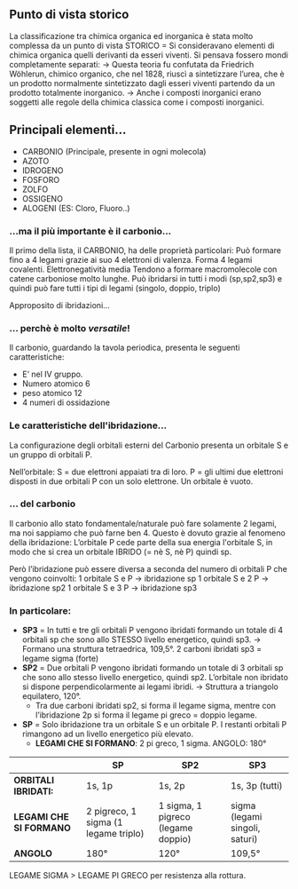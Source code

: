
## Punto di vista storico
La classificazione tra chimica organica ed inorganica è stata molto complessa da un punto di vista STORICO = Si consideravano elementi di chimica organica quelli derivanti da esseri viventi. 
Si pensava fossero mondi completamente separati:
→ Questa teoria fu confutata da Friedrich Wöhlerun, chimico organico, che nel 1828, riuscì a sintetizzare l’urea, che è un prodotto normalmente sintetizzato dagli esseri viventi partendo da un prodotto totalmente inorganico.
→ Anche i composti inorganici erano soggetti alle regole della chimica classica come i composti inorganici.

## Principali elementi...

- CARBONIO (Principale, presente in ogni molecola)
- AZOTO 
- IDROGENO
- FOSFORO
- ZOLFO
- OSSIGENO
- ALOGENI (ES: Cloro, Fluoro..)

### ...ma il più importante è il carbonio...
Il primo della lista, il CARBONIO, ha delle proprietà particolari:
Può formare fino a 4 legami grazie ai suo 4 elettroni di valenza. Forma 4 legami covalenti.
Elettronegatività media
Tendono a formare macromolecole con catene carboniose molto lunghe.
Può ibridarsi in tutti i modi (sp,sp2,sp3) e quindi può fare tutti i tipi di legami (singolo, doppio, triplo)

Approposito di ibridazioni…

### ... perchè è molto *versatile*!
Il carbonio, guardando la tavola periodica, presenta le seguenti caratteristiche:
- E’ nel IV gruppo.
- Numero atomico 6
- peso atomico 12
- 4 numeri di ossidazione
### Le caratteristiche dell'ibridazione...
La configurazione degli orbitali esterni del Carbonio presenta un orbitale S e un gruppo di orbitali P.

Nell’orbitale:
 S = due elettroni appaiati tra di loro.
P =  gli ultimi due elettroni disposti in due orbitali P con un solo elettrone. Un orbitale è vuoto.

### ... del carbonio
Il carbonio allo stato fondamentale/naturale può fare solamente 2 legami, ma noi sappiamo che può farne ben 4. Questo è dovuto grazie al fenomeno della ibridazione:
L’orbitale P cede parte della sua energia l'orbitale S, in modo che si crea un orbitale IBRIDO (= nè S, nè P) quindi sp.

Però l’ibridazione può essere diversa a seconda del numero di orbitali P che vengono coinvolti:
1 orbitale S e P → ibridazione sp
1 orbitale S e 2 P → ibridazione sp2
1 orbitale S  e 3 P → ibridazione sp3

### In particolare:
- **SP3** = In tutti e tre gli orbitali P vengono ibridati formando un totale di 4 orbitali sp che sono allo STESSO livello energetico, quindi sp3. → Formano una struttura tetraedrica, 109,5°. 2 carboni ibridati sp3 = legame sigma (forte)
- **SP2**  = Due orbitali P vengono ibridati formando un totale di  3 orbitali sp che sono allo stesso livello energetico, quindi sp2.  L’orbitale non ibridato  si dispone perpendicolarmente ai legami ibridi. → Struttura a triangolo equilatero, 120°.
	- Tra due carboni ibridati sp2, si forma il legame sigma, mentre con l’ibridazione 2p si forma il legame pi greco = doppio legame. 
- **SP** = Solo ibridazione tra un orbitale S e un orbitale P. I restanti orbitali P rimangono ad un livello energetico più elevato.
	- **LEGAMI CHE SI FORMANO**: 2 pi greco, 1 sigma. 
	   ANGOLO: 180°
	

|  | SP | SP2 | SP3 |
| ---- | ---- | ---- | ---- |
| **ORBITALI IBRIDATI:** | 1s, 1p | 1s, 2p | 1s, 3p (tutti) |
| **LEGAMI CHE SI FORMANO** | 2 pigreco, 1 sigma (1 legame triplo) | 1 sigma, 1 pigreco (legame doppio) | sigma (legami singoli, saturi) |
| **ANGOLO** | 180° | 120° | 109,5° |

 LEGAME SIGMA > LEGAME PI GRECO per resistenza alla rottura.
  
  





